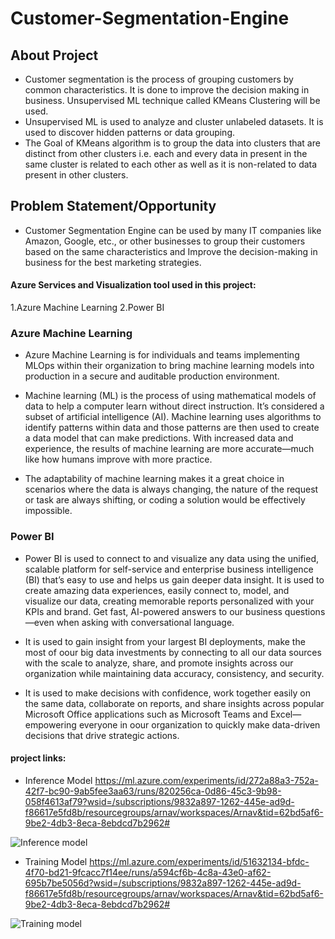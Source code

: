# Customer-Segmentation-Engine

## About Project
* Customer segmentation is the process of grouping customers by common characteristics. 
It is done to improve the decision making in business. Unsupervised ML technique called KMeans Clustering will be used. 
* Unsupervised ML is used to analyze and cluster unlabeled datasets. It is used to discover hidden patterns or data grouping.
* The Goal of KMeans algorithm is to group the data into clusters that are distinct from other clusters i.e. each and every data in present in the same cluster is related to each other as well as it is non-related to data present in other clusters.


## Problem Statement/Opportunity
* Customer Segmentation Engine can be used by many IT companies like Amazon, Google, etc., or other businesses to group their customers based on the same characteristics and Improve the decision-making in business for the best marketing strategies.


#### Azure Services and Visualization tool used in this project:
1.Azure Machine Learning
2.Power BI


### Azure Machine Learning

* Azure Machine Learning is for individuals and teams implementing MLOps within their organization to bring machine learning models into production in a secure and auditable production environment.

* Machine learning (ML) is the process of using mathematical models of data to help a computer learn without direct instruction. It’s considered a subset of artificial intelligence (AI). Machine learning uses algorithms to identify patterns within data and those patterns are then used to create a data model that can make predictions. With increased data and experience, the results of machine learning are more accurate—much like how humans improve with more practice.

* The adaptability of machine learning makes it a great choice in scenarios where the data is always changing, the nature of the request or task are always shifting, or coding a solution would be effectively impossible.


### Power BI

* Power BI is used to connect to and visualize any data using the unified, scalable platform for self-service and enterprise business intelligence (BI) that’s easy to use and helps us gain deeper data insight. It is used to create amazing data experiences, easily connect to, model, and visualize our data, creating memorable reports personalized with your KPIs and brand. Get fast, AI-powered answers to our business questions—even when asking with conversational language.

* It is used to gain insight from your largest BI deployments, make the most of oour big data investments by connecting to all our data sources with the scale to analyze, share, and promote insights across our organization while maintaining data accuracy, consistency, and security.

* It is used to make decisions with confidence, work together easily on the same data, collaborate on reports, and share insights across popular Microsoft Office applications such as Microsoft Teams and Excel—empowering everyone in oour organization to quickly make data-driven decisions that drive strategic actions.


#### project links: 

* Inference Model
https://ml.azure.com/experiments/id/272a88a3-752a-42f7-bc90-9ab5fee3aa63/runs/820256ca-0d86-45c3-9b98-058f4613af79?wsid=/subscriptions/9832a897-1262-445e-ad9d-f86617e5fd8b/resourcegroups/arnav/workspaces/Arnav&tid=62bd5af6-9be2-4db3-8eca-8ebdcd7b2962# 

![Inference model](https://user-images.githubusercontent.com/87948031/175307463-f0260866-a15b-4edd-82ed-e03fc04d487e.png)


* Training Model 
https://ml.azure.com/experiments/id/51632134-bfdc-4f70-bd21-9fcacc7f14ee/runs/a594cf6b-4c8a-43e0-af62-695b7be5056d?wsid=/subscriptions/9832a897-1262-445e-ad9d-f86617e5fd8b/resourcegroups/arnav/workspaces/Arnav&tid=62bd5af6-9be2-4db3-8eca-8ebdcd7b2962#


![Training model](https://user-images.githubusercontent.com/87948031/175307508-9c31ad29-ede5-4666-8580-056a398b4108.png)
